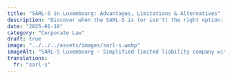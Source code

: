 ```yaml
---
title: "SARL-S in Luxembourg: Advantages, Limitations & Alternatives"
description: "Discover when the SARL-S is (or isn't) the right option: small services, no capital requirement... but excluded from financial activities. Our legal experts guide you."
date: "2025-01-10"
category: "Corporate Law"
draft: true
image: "../../../assets/images/sarl-s.webp"
imageAlt: "SARL-S Luxembourg - Simplified limited liability company with 1 euro capital"
translations:
  fr: "sarl-s"
---
```


<!-- Content to be added -->